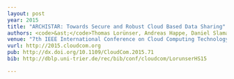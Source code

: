 ```yaml
---
layout: post
year: 2015
title: "ARCHISTAR: Towards Secure and Robust Cloud Based Data Sharing"
authors: <code>&ast;</code>Thomas Lorünser, Andreas Happe, Daniel Slamanig
venue: "7th IEEE International Conference on Cloud Computing Technology and Science - CloudCom 2015"
vurl: http://2015.cloudcom.org
pub: http://dx.doi.org/10.1109/CloudCom.2015.71
bib: http://dblp.uni-trier.de/rec/bib/conf/cloudcom/LorunserHS15

---
```


